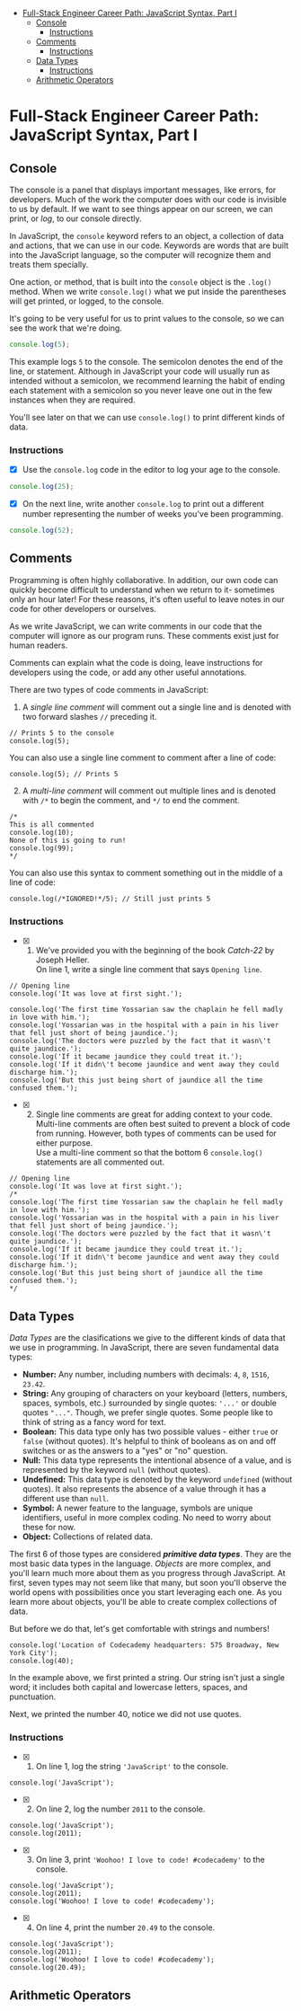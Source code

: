 - [Full-Stack Engineer Career Path: JavaScript Syntax, Part I](#full-stack-engineer-career-path-javascript-syntax-part-i)
  - [Console](#console)
    - [Instructions](#instructions)
  - [Comments](#comments)
    - [Instructions](#instructions-1)
  - [Data Types](#data-types)
    - [Instructions](#instructions-2)
  - [Arithmetic Operators](#arithmetic-operators)

# Full-Stack Engineer Career Path: JavaScript Syntax, Part I


## Console

The console is a panel that displays important messages, like errors, for developers. Much of the work the computer does with our code is invisible to us by default. If we want to see things appear on our screen, we can print, or *log*, to our console directly. 

In JavaScript, the `console` keyword refers to an object, a collection of data and actions, that we can use in our code. Keywords are words that are built into the JavaScript language, so the computer will recognize them and treats them specially. 

One action, or method, that is built into the `console` object is the `.log()` method. When we write `console.log()` what we put inside the parentheses will get printed, or logged, to the console.

It's going to be very useful for us to print values to the console, so we can see the work that we're doing. 

```js
console.log(5);
```

This example logs `5` to the console. The semicolon denotes the end of the line, or statement. Although in JavaScript your code will usually run as intended without a semicolon, we recommend learning the habit of ending each statement with a semicolon so you never leave one out in the few instances when they are required.

You'll see later on that we can use `console.log()` to print different kinds of data.

### Instructions

- [x] Use the `console.log` code in the editor to log your age to the console.
  
```js
console.log(25);
```

- [x] On the next line, write another `console.log` to print out a different number representing the number of weeks you've been programming.

```js
console.log(52);
```


## Comments

Programming is often highly collaborative. In addition, our own code can quickly become difficult to understand when we return to it- sometimes only an hour later! For these reasons, it's often useful to leave notes in our code for other developers or ourselves.

As we write JavaScript, we can write comments in our code that the computer will ignore as our program runs. These comments exist just for human readers. 

Comments can explain what the code is doing, leave instructions for developers using the code, or add any other useful annotations.

There are two types of code comments in JavaScript:

1. A *single line comment* will comment out a single line and is denoted with two forward slashes `//` preceding it.

```
// Prints 5 to the console
console.log(5);
```

You can also use a single line comment to comment after a line of code: 

```
console.log(5); // Prints 5
```

2. A *multi-line comment* will comment out multiple lines and is denoted with `/*` to begin the comment, and `*/` to end the comment.

```
/*
This is all commented
console.log(10);
None of this is going to run!
console.log(99);
*/
```

You can also use this syntax to comment something out in the middle of a line of code: 

```
console.log(/*IGNORED!*/5); // Still just prints 5
```

### Instructions

- [x] 1. We've provided you with the beginning of the book *Catch-22* by Joseph Heller.</br>On line 1, write a single line comment that says `Opening line`.

```
// Opening line
console.log('It was love at first sight.');

console.log('The first time Yossarian saw the chaplain he fell madly in love with him.');
console.log('Yossarian was in the hospital with a pain in his liver that fell just short of being jaundice.');
console.log('The doctors were puzzled by the fact that it wasn\'t quite jaundice.');
console.log('If it became jaundice they could treat it.');
console.log('If it didn\'t become jaundice and went away they could discharge him.');
console.log('But this just being short of jaundice all the time confused them.');
```

- [x] 2. Single line comments are great for adding context to your code. Multi-line comments are often best suited to prevent a block of code from running. However, both types of comments can be used for either purpose.</br>Use a multi-line comment so that the bottom 6 `console.log()` statements are all commented out.

```
// Opening line
console.log('It was love at first sight.');
/*
console.log('The first time Yossarian saw the chaplain he fell madly in love with him.');
console.log('Yossarian was in the hospital with a pain in his liver that fell just short of being jaundice.');
console.log('The doctors were puzzled by the fact that it wasn\'t quite jaundice.');
console.log('If it became jaundice they could treat it.');
console.log('If it didn\'t become jaundice and went away they could discharge him.');
console.log('But this just being short of jaundice all the time confused them.');
*/
```

##  Data Types

*Data Types* are the clasifications we give to the different kinds of data that we use in programming. In JavaScript, there are seven fundamental data types: 

- **Number:** Any number, including numbers with decimals: `4`, `8`, `1516`, `23.42`.
- **String:** Any grouping of characters on your keyboard (letters, numbers, spaces, symbols, etc.) surrounded by single quotes: `'...'` or double quotes `"..."`. Though, we prefer single quotes. Some people like to think of string as a fancy word for text.
- **Boolean:** This data type only has two possible values - either `true` or `false` (without quotes). It's helpful to think of booleans as on and off switches or as the answers to a "yes" or "no" question. 
- **Null:** This data type represents the intentional absence of a value, and is represented by the keyword `null` (without quotes).
- **Undefined:** This data type is denoted by the keyword `undefined` (without quotes). It also represents the absence of a value through it has a different use than `null`.
- **Symbol:** A newer feature to the language, symbols are unique identifiers, useful in more complex coding. No need to worry about these for now.
- **Object:** Collections of related data.

The first 6 of those types are considered ***primitive data types***. They are the most basic data types in the language. *Objects* are more complex, and you'll learn much more about them as you progress through JavaScript. At first, seven types may not seem like that many, but soon you'll observe the world opens with possibilities once you start leveraging each one. As you learn more about objects, you'll be able to create complex collections of data.

But before we do that, let's get comfortable with strings and numbers! 

```
console.log('Location of Codecademy headquarters: 575 Broadway, New York City');
console.log(40);
```

In the example above, we first printed a string. Our string isn't just a single word; it includes both capital and lowercase letters, spaces, and punctuation. 

Next, we printed the number 40, notice we did not use quotes. 

### Instructions 

- [x] 1. On line 1, log the string `'JavaScript'` to the console. 

```
console.log('JavaScript');
```

- [x] 2. On line 2, log the number `2011` to the console.

```
console.log('JavaScript');
console.log(2011);
```

- [x] 3. On line 3, print `'Woohoo! I love to code! #codecademy'` to the console.

```
console.log('JavaScript');
console.log(2011);
console.log('Woohoo! I love to code! #codecademy');
```

- [x] 4. On line 4, print the number `20.49` to the console. 

```
console.log('JavaScript');
console.log(2011);
console.log('Woohoo! I love to code! #codecademy');
console.log(20.49);
```


## Arithmetic Operators

